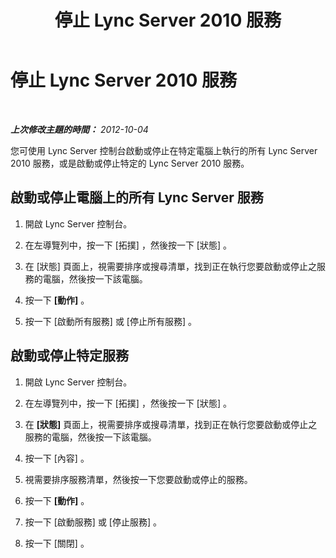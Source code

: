 ﻿---
title: 停止 Lync Server 2010 服務
TOCTitle: 停止 Lync Server 2010 服務
ms:assetid: bbb29565-819c-4f6f-a222-22494e56e91a
ms:mtpsurl: https://technet.microsoft.com/zh-tw/library/JJ721863(v=OCS.15)
ms:contentKeyID: 49890280
ms.date: 08/24/2015
mtps_version: v=OCS.15
ms.translationtype: HT
---

# 停止 Lync Server 2010 服務

 

_**上次修改主題的時間：** 2012-10-04_

您可使用 Lync Server 控制台啟動或停止在特定電腦上執行的所有 Lync Server 2010 服務，或是啟動或停止特定的 Lync Server 2010 服務。

## 啟動或停止電腦上的所有 Lync Server 服務

1.  開啟 Lync Server 控制台。

2.  在左導覽列中，按一下 \[拓撲\] ，然後按一下 \[狀態\] 。

3.  在 \[狀態\] 頁面上，視需要排序或搜尋清單，找到正在執行您要啟動或停止之服務的電腦，然後按一下該電腦。

4.  按一下 **\[動作\]** 。

5.  按一下 \[啟動所有服務\] 或 \[停止所有服務\] 。

## 啟動或停止特定服務

1.  開啟 Lync Server 控制台。

2.  在左導覽列中，按一下 \[拓撲\] ，然後按一下 \[狀態\] 。

3.  在 **\[狀態\]** 頁面上，視需要排序或搜尋清單，找到正在執行您要啟動或停止之服務的電腦，然後按一下該電腦。

4.  按一下 \[內容\] 。

5.  視需要排序服務清單，然後按一下您要啟動或停止的服務。

6.  按一下 **\[動作\]** 。

7.  按一下 \[啟動服務\] 或 \[停止服務\] 。

8.  按一下 \[關閉\] 。

